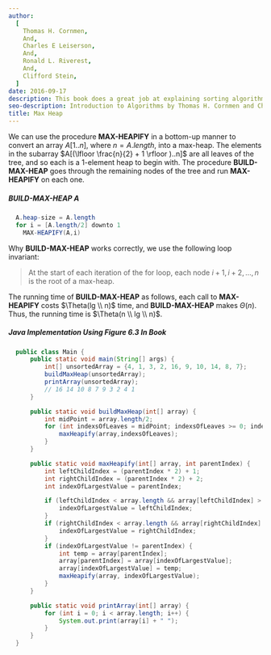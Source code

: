 ```yaml
---
author:
  [
    Thomas H. Cornmen,
    And,
    Charles E Leiserson,
    And,
    Ronald L. Riverest,
    And,
    Clifford Stein,
  ]
date: 2016-09-17
description: This book does a great job at explaining sorting algorithms and data structures with the help of visual figures. It's very math intensive, going over proofs and concepts of the materials. The main reason I bought the book was to understand the basic sorting algorithms and data structures. It give me a better understanding of the time and space complexity in terms of Big O Notation.
seo-description: Introduction to Algorithms by Thomas H. Cornmen and Charles E Leiserson and Ronald L. Riverest and Clifford Stein notes.
title: Max Heap
---
```


We can use the procedure **MAX-HEAPIFY** in a bottom-up manner to convert an array $A[1..n]$, where $n = A.length$, into a max-heap. The elements in the subarray $A[(\lfloor \frac{n}{2} + 1 \rfloor )..n]$ are all leaves of the tree, and so each is a 1-element heap to begin with. The procedure **BUILD-MAX-HEAP** goes through the remaining nodes of the tree and run **MAX-HEAPIFY** on each one.

##### BUILD-MAX-HEAP A

```java
  A.heap-size = A.length
  for i = [A.length/2] downto 1
    MAX-HEAPIFY(A,i)
```

Why **BUILD-MAX-HEAP** works correctly, we use the following loop invariant:

> At the start of each iteration of the for loop, each node $i + 1, i + 2, \dots, n$ is the root of a max-heap.

The running time of **BUILD-MAX-HEAP** as follows, each call to **MAX-HEAPIFY** costs $\Theta(lg \\ n)$ time, and **BUILD-MAX-HEAP** makes $\Theta(n)$. Thus, the running time is $\Theta(n \\ lg \\ n)$.

##### Java Implementation Using Figure 6.3 In Book

```java
  public class Main {
      public static void main(String[] args) {
          int[] unsortedArray = {4, 1, 3, 2, 16, 9, 10, 14, 8, 7};
          buildMaxHeap(unsortedArray);
          printArray(unsortedArray);
          // 16 14 10 8 7 9 3 2 4 1
      }

      public static void buildMaxHeap(int[] array) {
          int midPoint = array.length/2;
          for (int indexsOfLeaves = midPoint; indexsOfLeaves >= 0; indexsOfLeaves--) {
              maxHeapify(array,indexsOfLeaves);
          }
      }

      public static void maxHeapify(int[] array, int parentIndex) {
          int leftChildIndex = (parentIndex * 2) + 1;
          int rightChildIndex = (parentIndex * 2) + 2;
          int indexOfLargestValue = parentIndex;

          if (leftChildIndex < array.length && array[leftChildIndex] > array[indexOfLargestValue]) {
              indexOfLargestValue = leftChildIndex;
          }
          if (rightChildIndex < array.length && array[rightChildIndex] > array[indexOfLargestValue]) {
              indexOfLargestValue = rightChildIndex;
          }
          if (indexOfLargestValue != parentIndex) {
              int temp = array[parentIndex];
              array[parentIndex] = array[indexOfLargestValue];
              array[indexOfLargestValue] = temp;
              maxHeapify(array, indexOfLargestValue);
          }
      }

      public static void printArray(int[] array) {
          for (int i = 0; i < array.length; i++) {
              System.out.print(array[i] + " ");
          }
      }
  }
```
